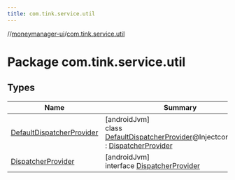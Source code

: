 ```yaml
---
title: com.tink.service.util
---
```

//[moneymanager-ui](../../index.html)/[com.tink.service.util](index.html)



# Package com.tink.service.util



## Types


| Name | Summary |
|---|---|
| [DefaultDispatcherProvider](-default-dispatcher-provider/index.html) | [androidJvm]<br>class [DefaultDispatcherProvider](-default-dispatcher-provider/index.html)@Injectconstructor : [DispatcherProvider](-dispatcher-provider/index.html) |
| [DispatcherProvider](-dispatcher-provider/index.html) | [androidJvm]<br>interface [DispatcherProvider](-dispatcher-provider/index.html) |

